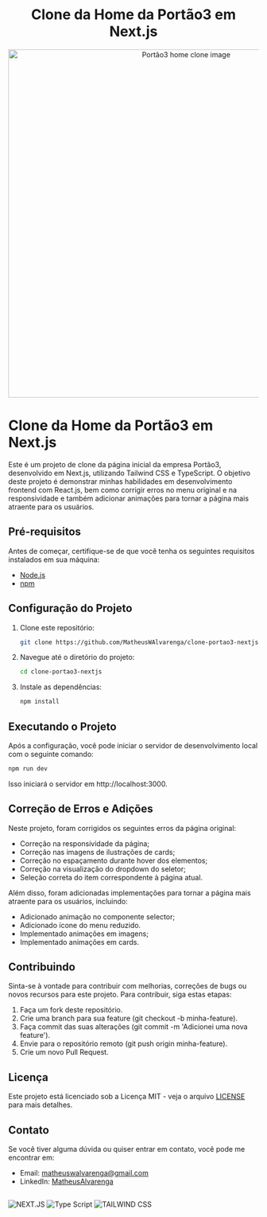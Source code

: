 

<h1 align="center">Clone da Home da Portão3 em Next.js</h1>

<div align="center">
   <img width="700" alt="Portão3 home clone image" src="https://github.com/MatheusWAlvarenga/portao3_clone/assets/94935750/1932abae-838d-41e5-b12d-2775b1851e99">
</div>



# Clone da Home da Portão3 em Next.js

Este é um projeto de clone da página inicial da empresa Portão3, desenvolvido em Next.js, utilizando Tailwind CSS e TypeScript. O objetivo deste projeto é demonstrar minhas habilidades em desenvolvimento frontend com React.js, bem como corrigir erros no menu original e na responsividade e também adicionar animações para tornar a página mais atraente para os usuários.

## Pré-requisitos

Antes de começar, certifique-se de que você tenha os seguintes requisitos instalados em sua máquina:

- [Node.js](https://nodejs.org/)
- [npm](https://www.npmjs.com/)

## Configuração do Projeto

1. Clone este repositório:

   ```bash
   git clone https://github.com/MatheusWAlvarenga/clone-portao3-nextjs.git
   ```

2. Navegue até o diretório do projeto:

   ```bash
   cd clone-portao3-nextjs
   ```

3. Instale as dependências:

   ```bash
   npm install
   ```

## Executando o Projeto

Após a configuração, você pode iniciar o servidor de desenvolvimento local com o seguinte comando:

```bash
npm run dev
```

Isso iniciará o servidor em http://localhost:3000.

## Correção de Erros e Adições

Neste projeto, foram corrigidos os seguintes erros da página original:

- Correção na responsividade da página;
- Correção nas imagens de ilustrações de cards;
- Correção no espaçamento durante hover dos elementos;
- Correção na visualização do dropdown do seletor;
- Seleção correta do item correspondente à página atual.

Além disso, foram adicionadas implementações para tornar a página mais atraente para os usuários, incluindo:

- Adicionado animação no componente selector;
- Adicionado ícone do menu reduzido.
- Implementado animações em imagens;
- Implementado animações em cards.

      
## Contribuindo

Sinta-se à vontade para contribuir com melhorias, correções de bugs ou novos recursos para este projeto. Para contribuir, siga estas etapas:

1. Faça um fork deste repositório.
2. Crie uma branch para sua feature (git checkout -b minha-feature).
3. Faça commit das suas alterações (git commit -m 'Adicionei uma nova feature').
4. Envie para o repositório remoto (git push origin minha-feature).
5. Crie um novo Pull Request.

## Licença

Este projeto está licenciado sob a Licença MIT - veja o arquivo [LICENSE](LICENSE) para mais detalhes.

## Contato

Se você tiver alguma dúvida ou quiser entrar em contato, você pode me encontrar em:

- Email: matheuswalvarenga@gmail.com
- LinkedIn: [MatheusAlvarenga](https://www.linkedin.com/in/matheuswalvarenga/)


##

![NEXT.JS](https://img.shields.io/badge/next.js-000000?style=for-the-badge&logo=nextdotjs&logoColor=white) ![Type Script](	https://img.shields.io/badge/TypeScript-007ACC?style=for-the-badge&logo=typescript&logoColor=white) ![TAILWIND CSS](https://img.shields.io/badge/Tailwind_CSS-38B2AC?style=for-the-badge&logo=tailwind-css&logoColor=white)


